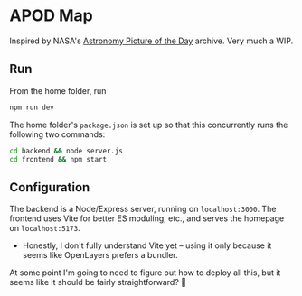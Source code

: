 # APOD Map

Inspired by NASA's [Astronomy Picture of the Day](https://apod.nasa.gov/apod/astropix.html) archive. Very much a WIP.

## Run

From the home folder, run

```bash
npm run dev
```

The home folder's `package.json` is set up so that this concurrently runs the following two commands:

```bash
cd backend && node server.js
cd frontend && npm start
```

## Configuration

The backend is a Node/Express server, running on `localhost:3000`.
The frontend uses Vite for better ES moduling, etc., and serves the homepage on `localhost:5173`.
- Honestly, I don't fully understand Vite yet – using it only because it seems like OpenLayers prefers a bundler.

At some point I'm going to need to figure out how to deploy all this, but it seems like it should be fairly straightforward? 🙏